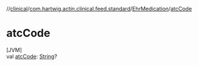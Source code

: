 //[clinical](../../../index.md)/[com.hartwig.actin.clinical.feed.standard](../index.md)/[EhrMedication](index.md)/[atcCode](atc-code.md)

# atcCode

[JVM]\
val [atcCode](atc-code.md): [String](https://kotlinlang.org/api/latest/jvm/stdlib/kotlin/-string/index.html)?

